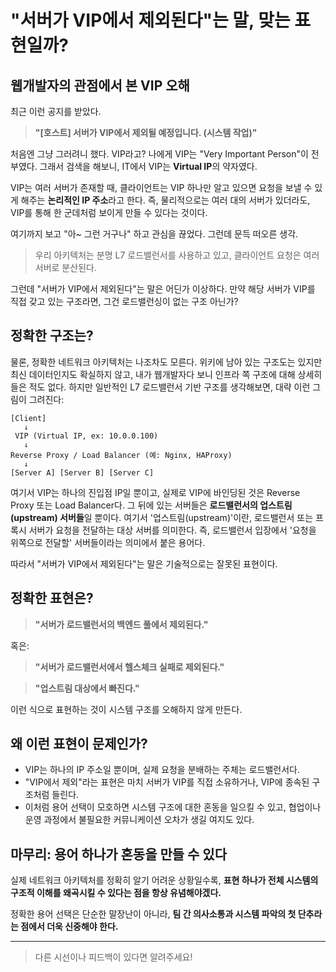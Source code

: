 # "서버가 VIP에서 제외된다"는 말, 맞는 표현일까?
## 웹개발자의 관점에서 본 VIP 오해

최근 이런 공지를 받았다.

> **"[호스트] 서버가 VIP에서 제외될 예정입니다. (시스템 작업)"**

처음엔 그냥 그러려니 했다. VIP라고? 나에게 VIP는 "Very Important Person"이 전부였다.
그래서 검색을 해보니, IT에서 VIP는 **Virtual IP**의 약자였다.

VIP는 여러 서버가 존재할 때, 클라이언트는 VIP 하나만 알고 있으면 요청을 보낼 수 있게 해주는 **논리적인 IP 주소**라고 한다. 즉, 물리적으로는 여러 대의 서버가 있더라도, VIP를 통해 한 군데처럼 보이게 만들 수 있다는 것이다.

여기까지 보고 "아~ 그런 거구나" 하고 관심을 끊었다. 그런데 문득 떠오른 생각.

> 우리 아키텍처는 분명 L7 로드밸런서를 사용하고 있고, 클라이언트 요청은 여러 서버로 분산된다.

그런데 "서버가 VIP에서 제외된다"는 말은 어딘가 이상하다. 
만약 해당 서버가 VIP를 직접 갖고 있는 구조라면, 그건 로드밸런싱이 없는 구조 아닌가?

## 정확한 구조는?

물론, 정확한 네트워크 아키텍처는 나조차도 모른다. 위키에 남아 있는 구조도는 있지만 최신 데이터인지도 확실하지 않고, 내가 웹개발자다 보니 인프라 쪽 구조에 대해 상세히 들은 적도 없다.
하지만 일반적인 L7 로드밸런서 기반 구조를 생각해보면, 대략 이런 그림이 그려진다:

```
[Client]
   ↓
 VIP (Virtual IP, ex: 10.0.0.100)
   ↓
Reverse Proxy / Load Balancer (예: Nginx, HAProxy)
   ↓
[Server A] [Server B] [Server C]
```

여기서 VIP는 하나의 진입점 IP일 뿐이고, 
실제로 VIP에 바인딩된 것은 Reverse Proxy 또는 Load Balancer다.
그 뒤에 있는 서버들은 **로드밸런서의 업스트림(upstream) 서버들**일 뿐이다. 여기서 '업스트림(upstream)'이란, 로드밸런서 또는 프록시 서버가 요청을 전달하는 대상 서버를 의미한다. 즉, 로드밸런서 입장에서 '요청을 위쪽으로 전달할' 서버들이라는 의미에서 붙은 용어다.

따라서 "서버가 VIP에서 제외된다"는 말은 기술적으로는 잘못된 표현이다.

## 정확한 표현은?

> **"서버가 로드밸런서의 백엔드 풀에서 제외된다."**

혹은:

> **"서버가 로드밸런서에서 헬스체크 실패로 제외된다."**

> **"업스트림 대상에서 빠진다."**

이런 식으로 표현하는 것이 시스템 구조를 오해하지 않게 만든다.

## 왜 이런 표현이 문제인가?

- VIP는 하나의 IP 주소일 뿐이며, 실제 요청을 분배하는 주체는 로드밸런서다.
- "VIP에서 제외"라는 표현은 마치 서버가 VIP를 직접 소유하거나, VIP에 종속된 구조처럼 들린다.
- 이처럼 용어 선택이 모호하면 시스템 구조에 대한 혼동을 일으킬 수 있고, 협업이나 운영 과정에서 불필요한 커뮤니케이션 오차가 생길 여지도 있다.

## 마무리: 용어 하나가 혼동을 만들 수 있다

실제 네트워크 아키텍처를 정확히 알기 어려운 상황일수록, 
**표현 하나가 전체 시스템의 구조적 이해를 왜곡시킬 수 있다는 점을 항상 유념해야겠다.**

정확한 용어 선택은 단순한 말장난이 아니라, 
**팀 간 의사소통과 시스템 파악의 첫 단추라는 점에서 더욱 신중해야 한다.**

---

> 다른 시선이나 피드백이 있다면 알려주세요!
